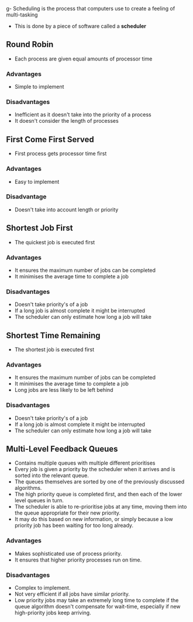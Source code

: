 g- Scheduling is the process that computers use to create a feeling of multi-tasking
- This is done by a piece of software called a **scheduler**

## Round Robin
- Each process are given equal amounts of processor time
### Advantages
- Simple to implement
### Disadvantages
- Inefficient as it doesn't take into the priority of a process
- It doesn't consider the length of processes

## First Come First Served
- First process gets processor time first
### Advantages
- Easy to implement
### Disadvantage
- Doesn't take into account length or priority

## Shortest Job First
- The quickest job is executed first
### Advantages
- It ensures the maximum number of jobs can be completed
- It minimises the average time to complete a job

### Disadvantages
- Doesn't take priority's of a job
- If a long job is almost complete it might be interrupted
- The scheduler can only estimate how long a job will take

## Shortest Time Remaining
- The shortest job is executed first
### Advantages
- It ensures the maximum number of jobs can be completed
- It minimises the average time to complete a job
- Long jobs are less likely to be left behind
### Disadvantages
- Doesn't take priority's of a job
- If a long job is almost complete it might be interrupted
- The scheduler can only estimate how long a job will take

## Multi-Level Feedback Queues
- Contains multiple queues with multiple different prioritises
- Every job is given a priority by the scheduler when it arrives and is sorted into the relevant queue. 
- The queues themselves are sorted by one of the previously discussed algorithms. 
- The high priority queue is completed first, and then each of the lower level queues in turn.
- The scheduler is able to re-prioritise jobs at any time, moving them into the queue appropriate for their new priority. 
- It may do this based on new information, or simply because a low priority job has been waiting for too long already.
### Advantages 
- Makes sophisticated use of process priority.
- It ensures that higher priority processes run on time.
### Disadvantages
- Complex to implement.
- Not very efficient if all jobs have similar priority.
- Low priority jobs may take an extremely long time to complete if the queue algorithm doesn't compensate for wait-time, especially if new high-priority jobs keep arriving.


